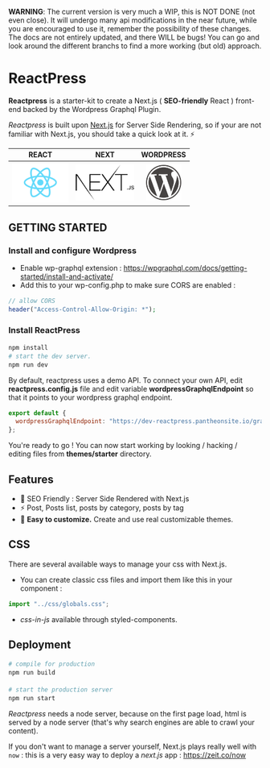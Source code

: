 **WARNING**: The current version is very much a WIP, this is NOT DONE (not even close). It will undergo many api modifications in the near future, while you are encouraged to use it, remember the possibility of these changes. The docs are not entirely updated, and there WILL be bugs! You can go and look around the different branchs to find a more working (but old) approach.

# ReactPress

**Reactpress** is a starter-kit to create a Next.js ( **SEO-friendly** React ) front-end backed by the Wordpress Graphql Plugin. 

*Reactpress* is built upon [Next.js](https://github.com/zeit/next.js/) for Server Side Rendering, so if your are not familiar with Next.js, you should take a quick look at it. ⚡ 

<center>

|                    REACT                     |                    NEXT                     |                    WORDPRESS                     |
| :------------------------------------------: | :-----------------------------------------: | :----------------------------------------------: |
| <img height="80" src="./images/react.svg" /> | <img height="70" src="./images/next.png" /> | <img height="70" src="./images/wordpress.svg" /> |

</center>


## GETTING STARTED

### Install and configure Wordpress

- Enable wp-graphql extension : https://wpgraphql.com/docs/getting-started/install-and-activate/
- Add this to your wp-config.php to make sure CORS are enabled :

```php
// allow CORS
header("Access-Control-Allow-Origin: *");
```

### Install ReactPress

```sh
npm install
# start the dev server.
npm run dev
```

By default, reactpress uses a demo API. To connect your own API, edit **reactpress.config.js** file and edit variable **wordpressGraphqlEndpoint** so that it points to your wordpress graphql endpoint.

```js
export default {
  wordpressGraphqlEndpoint: "https://dev-reactpress.pantheonsite.io/graphql"
};
```

You're ready to go ! You can now start working by looking / hacking / editing files from **themes/starter** directory.

## Features

- 🧘 SEO Friendly : Server Side Rendered with Next.js
- ⚡️ Post, Posts list, posts by category, posts by tag
- 💅 **Easy to customize.** Create and use real customizable themes.

## CSS

There are several available ways to manage your css with Next.js.

- You can create classic css files and import them like this in your component :

```js
import "../css/globals.css";
```

- *css-in-js* available through styled-components.

## Deployment

```sh
# compile for production
npm run build

# start the production server
npm run start
```

*Reactpress* needs a node server, because on the first page load, html is served by a node server (that's why search engines are able to crawl your content).

If you don't want to manage a server yourself, Next.js plays really well with `now` : this is a very easy way to deploy a *next.js* app : https://zeit.co/now